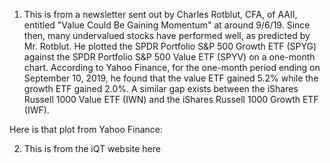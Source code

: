 1. This is from a newsletter sent out  by Charles Rotblut, CFA, of AAII, entitled "Value Could Be Gaining Momentum" at around 9/6/19. Since then, many undervalued stocks have performed well, as predicted by Mr. Rotblut. He plotted the SPDR Portfolio S&P 500 Growth ETF (SPYG) against the SPDR Portfolio S&P 500 Value ETF (SPYV) on a one-month chart. According to Yahoo Finance, for the one-month period ending on September 10, 2019, he found that the value ETF gained 5.2% while the growth ETF gained 2.0%. A similar gap exists between the iShares Russell 1000 Value ETF (IWN) and the iShares Russell 1000 Growth ETF (IWF).

Here is that plot from Yahoo Finance: 

2. This is from the iQT website here
